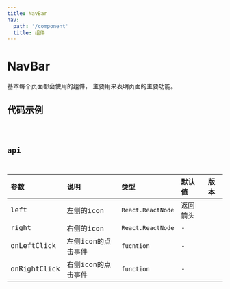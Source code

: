 ```yaml
---
title: NavBar
nav:
  path: '/component'
  title: 组件
---
```


# NavBar

基本每个页面都会使用的组件， 主要用来表明页面的主要功能。

## 代码示例

<code src="./demo/index" />

## api

| 参数 | 说明 | 类型 | 默认值 | 版本 |
| :--- | :--- | :--- | :--- | :--- |
| left | 左侧的icon | `React.ReactNode` | 返回箭头 | |
| right | 右侧的icon | `React.ReactNode` | - | |
| onLeftClick | 左侧icon的点击事件 | `fucntion` | - | |
| onRightClick | 右侧icon的点击事件 | `function` | - | |
